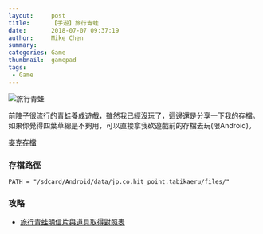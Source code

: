 ```yaml
---
layout:     post
title:      【手遊】旅行青蛙
date:       2018-07-07 09:37:19
author:     Mike Chen
summary:    
categories: Game
thumbnail:  gamepad
tags:
 - Game
---
```



![旅行青蛙](https://i.imgur.com/TLVkTn6.jpg)

前陣子很流行的青蛙養成遊戲，雖然我已經沒玩了，這邊還是分享一下我的存檔。
如果你覺得四葉草總是不夠用，可以直接拿我砍遊戲前的存檔去玩(限Android)。

[麥克存檔](https://mike2014mike.github.io/sample/2018-07-07/Tabikaeru.sav)

### 存檔路徑

```
PATH = "/sdcard/Android/data/jp.co.hit_point.tabikaeru/files/"
```

### 攻略
* [旅行青蛙明信片與道具取得對照表](https://applealmond.com/posts/26337)